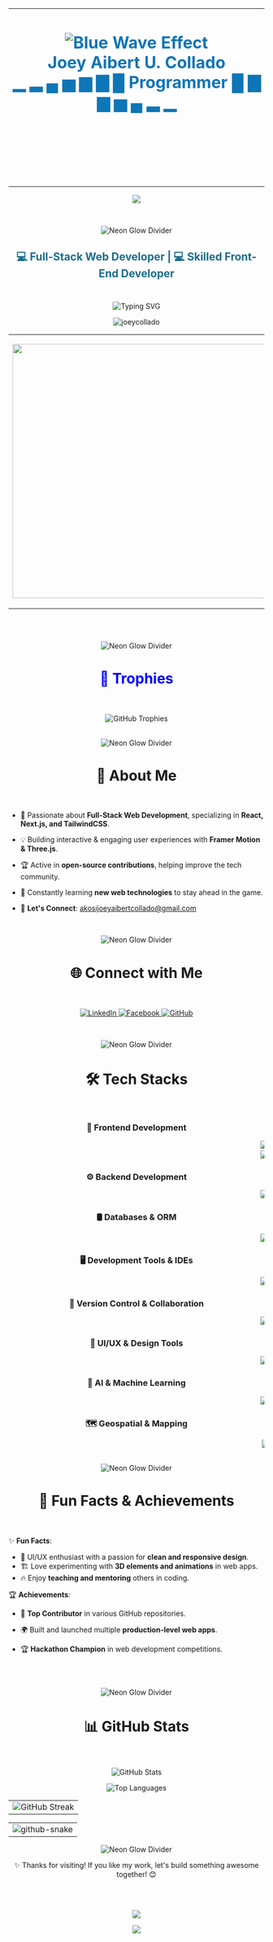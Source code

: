<table align="center">
  <tr>
    <td>
<h1 align="center" style="color: #0e75b6;">
  <img src="https://capsule-render.vercel.app/api?type=waving&color=0e75b6&height=120&width=100%" alt="Blue Wave Effect" /><br>
   Joey Aibert U. Collado<br>
▁ ▂ ▄ ▅ ▆ ▇ █ Programmer █ ▇ ▆ ▅ ▄ ▂ ▁

   <br><br>
</h1>
    </td>
  </tr>
</table>

<p align="center">
  <img src="https://capsule-render.vercel.app/api?type=wave&color=0:00a2ff,100:0033ff&height=100&section=footer"/>
</p>




<br>
<p align="center">
   <img src="https://capsule-render.vercel.app/api?type=soft&color=gradient&height=20&width=100%" alt="Neon Glow Divider">
</p>


<h2 align="center" style="color: #1c6e8c;">
  💻 Full-Stack Web Developer | 💻 Skilled Front-End Developer
  <br><br>
</h2>

<p align="center">
  <img src="https://readme-typing-svg.herokuapp.com?font=Poppins&color=%230e75b6&size=25&center=true&vCenter=true&width=500&height=50&lines=Full-Stack+Web+Developer.;Skilled+Front-End+Developer.;Creating+Awesome+Web+Experiences.;" alt="Typing SVG" />
</p>

<p align="center">
  <img src="https://komarev.com/ghpvc/?username=joeycollado&label=Profile%20views&color=0e75b6&style=flat" alt="joeycollado" />
</p>

<table align="center">
  <tr>
    <td>
<p align="center">
  <img src="https://media.giphy.com/media/qgQUggAC3Pfv687qPC/giphy.gif" width="500">
</p>
    </td>
  </tr>
</table>

<br><br>

<p align="center">
   <img src="https://capsule-render.vercel.app/api?type=soft&color=gradient&height=20&width=100%" alt="Neon Glow Divider">
</p>

<h1 align="center" style="color: blue;">
   🌟 Trophies
   <br><br>
</h1>


<div align="center">
  <img src="https://github-profile-trophy.vercel.app/?username=joeycollado&theme=onestar&column=4&margin-w=15&margin-h=15" alt="GitHub Trophies" />
   <br><br>
</div>

<p align="center">
   <img src="https://capsule-render.vercel.app/api?type=soft&color=gradient&height=20&width=100%" alt="Neon Glow Divider">
</p>

<h1 align="center">
🌟 About Me  
   <br><br>
</h1>

- 🚀 Passionate about **Full-Stack Web Development**, specializing in **React, Next.js, and TailwindCSS**.
- 💡 Building interactive & engaging user experiences with **Framer Motion & Three.js**.
- 🏆 Active in **open-source contributions**, helping improve the tech community.
- 🎯 Constantly learning **new web technologies** to stay ahead in the game.
- 📧 **Let's Connect**: [akosijoeyaibertcollado@gmail.com](mailto:akosijoeyaibertcollado@gmail.com)

  <br>

<p align="center">
   <img src="https://capsule-render.vercel.app/api?type=soft&color=gradient&height=20&width=100%" alt="Neon Glow Divider">
</p>

<h1 align="center">
   🌐 Connect with Me  
   <br><br>
</h1>

<p align="center">
  <a href="https://www.linkedin.com/in/joey-aibert-collado-8a4a46282/" target="_blank">
    <img src="https://img.shields.io/badge/LinkedIn-%230077B5.svg?style=for-the-badge&logo=linkedin&logoColor=white" alt="LinkedIn" />
  </a>
  <a href="https://www.facebook.com/joeyaibert31/" target="_blank">
    <img src="https://img.shields.io/badge/Facebook-%231877F2.svg?style=for-the-badge&logo=facebook&logoColor=white" alt="Facebook" />
  </a>
  <a href="https://github.com/joeycollado" target="_blank">
    <img src="https://img.shields.io/badge/GitHub-%23181717.svg?style=for-the-badge&logo=github&logoColor=white" alt="GitHub" />
  </a>
</p>

<br>

<p align="center">
   <img src="https://capsule-render.vercel.app/api?type=soft&color=gradient&height=20&width=100%" alt="Neon Glow Divider">
</p>

<h1 align="center">
   🛠️ Tech Stacks  
   <br><br>
</h1>

<div align="center">

### 🚀 Frontend Development  
<marquee behavior="scroll" direction="left" scrollamount="8">
<img src="https://img.shields.io/badge/HTML-%23E34F26?style=for-the-badge&logo=html5&logoColor=white" />
<img src="https://img.shields.io/badge/CSS-%231572B6?style=for-the-badge&logo=css3&logoColor=white" />
<img src="https://img.shields.io/badge/TailwindCSS-%2306B6D4?style=for-the-badge&logo=tailwindcss&logoColor=white" />
<img src="https://img.shields.io/badge/JavaScript-%23F7DF1E?style=for-the-badge&logo=javascript&logoColor=black" />
<img src="https://img.shields.io/badge/TypeScript-%23007ACC?style=for-the-badge&logo=typescript&logoColor=white" />
   <br>
<img src="https://img.shields.io/badge/React-%2361DAFB?style=for-the-badge&logo=react&logoColor=black" />
<img src="https://img.shields.io/badge/ShadCN-%23BBDEFB?style=for-the-badge&logo=shadcn&logoColor=black" />
<img src="https://img.shields.io/badge/Next.js-%23000000?style=for-the-badge&logo=nextdotjs&logoColor=white" />
<img src="https://img.shields.io/badge/Framer_Motion-%23FF0050?style=for-the-badge&logo=framer&logoColor=white" />
<img src="https://img.shields.io/badge/Three.js-%23000000?style=for-the-badge&logo=three.js&logoColor=white" />
</marquee>

### ⚙️ Backend Development  
<marquee behavior="scroll" direction="left" scrollamount="8">
<img src="https://img.shields.io/badge/Node.js-%23339933?style=for-the-badge&logo=nodedotjs&logoColor=white" />
<img src="https://img.shields.io/badge/Express.js-%23000000?style=for-the-badge&logo=express&logoColor=white" />
<img src="https://img.shields.io/badge/Python-%233776AB?style=for-the-badge&logo=python&logoColor=white" />
<img src="https://img.shields.io/badge/Java-%23007396?style=for-the-badge&logo=openjdk&logoColor=white" />
<img src="https://img.shields.io/badge/Socket.IO-%23000000?style=for-the-badge&logo=socket.io&logoColor=white" />
</marquee>

### 🛢️ Databases & ORM  
<marquee behavior="scroll" direction="left" scrollamount="8">
<img src="https://img.shields.io/badge/MySQL-%234479A1?style=for-the-badge&logo=mysql&logoColor=white" />
<img src="https://img.shields.io/badge/Prisma-%23000000?style=for-the-badge&logo=prisma&logoColor=white" />
<img src="https://img.shields.io/badge/PostgreSQL-%23336791?style=for-the-badge&logo=postgresql&logoColor=white" />
<img src="https://img.shields.io/badge/Oracle-%23F80000?style=for-the-badge&logo=oracle&logoColor=white" />
<img src="https://img.shields.io/badge/Clerk-%230098CB?style=for-the-badge&logo=clerk&logoColor=white" />
</marquee>

### 🖥️ Development Tools & IDEs  
<marquee behavior="scroll" direction="left" scrollamount="8">
<img src="https://img.shields.io/badge/VS_Code-%23007ACC?style=for-the-badge&logo=visualstudiocode&logoColor=white" />
<img src="https://img.shields.io/badge/Visual_Studio-%235C2D91?style=for-the-badge&logo=visualstudio&logoColor=white" />
<img src="https://img.shields.io/badge/Eclipse_IDE-%232C2255?style=for-the-badge&logo=eclipseide&logoColor=white" />
<img src="https://img.shields.io/badge/Visual_Basic-%235C2D91?style=for-the-badge&logo=microsoft&logoColor=white" />
</marquee>

### 🔧 Version Control & Collaboration  
<marquee behavior="scroll" direction="left" scrollamount="8">
<img src="https://img.shields.io/badge/Git-%23F05032?style=for-the-badge&logo=git&logoColor=white" />
<img src="https://img.shields.io/badge/GitHub-%23181717?style=for-the-badge&logo=github&logoColor=white" />
<img src="https://img.shields.io/badge/Git_Bash-%23181818?style=for-the-badge&logo=git&logoColor=white" />
</marquee>

### 🎨 UI/UX & Design Tools  
<marquee behavior="scroll" direction="left" scrollamount="8">
<img src="https://img.shields.io/badge/Figma-%23F24E1E?style=for-the-badge&logo=figma&logoColor=white" />
<img src="https://img.shields.io/badge/FontAwesome-%23339AF0?style=for-the-badge&logo=fontawesome&logoColor=white" />
<img src="https://img.shields.io/badge/SVG_Repo-%23000000?style=for-the-badge&logo=svg&logoColor=white" />
</marquee>

### 🤖 AI & Machine Learning  
<marquee behavior="scroll" direction="left" scrollamount="8">
<img src="https://img.shields.io/badge/OpenAI-%23000000?style=for-the-badge&logo=openai&logoColor=white" />
<img src="https://img.shields.io/badge/DeepSeek-%23FF6D00?style=for-the-badge&logo=deepseek&logoColor=white" />
<img src="https://img.shields.io/badge/ChatGPT-%2300A67E?style=for-the-badge&logo=chatgpt&logoColor=white" />
<img src="https://img.shields.io/badge/Copilot-%23181717?style=for-the-badge&logo=githubcopilot&logoColor=white" />
</marquee>

### 🗺️ Geospatial & Mapping  
<marquee behavior="scroll" direction="left" scrollamount="8">
<img src="https://img.shields.io/badge/Leaflet-%23199977?style=for-the-badge&logo=leaflet&logoColor=white" />
</marquee>
<br><br>
</div>

<p align="center">
   <img src="https://capsule-render.vercel.app/api?type=soft&color=gradient&height=20&width=100%" alt="Neon Glow Divider">
</p>

<h1 align="center">
   🌟 Fun Facts & Achievements  
   <br><br>
</h1>

✨ **Fun Facts**:  
- 🎨 UI/UX enthusiast with a passion for **clean and responsive design**.  
- 🏗️ Love experimenting with **3D elements and animations** in web apps.  
- 🔥 Enjoy **teaching and mentoring** others in coding.  

🏆 **Achievements**:  
- 🥇 **Top Contributor** in various GitHub repositories.  
- 🌍 Built and launched multiple **production-level web apps**.  
- 🏆 **Hackathon Champion** in web development competitions.

  <br><br>

<p align="center">
   <img src="https://capsule-render.vercel.app/api?type=soft&color=gradient&height=20&width=100%" alt="Neon Glow Divider">
</p>

<h1 align="center">
    📊 GitHub Stats  
   <br><br>
</h1>

<p align="center">
  <img src="https://github-readme-stats.vercel.app/api?username=joeycollado&show_icons=true&theme=radical" alt="GitHub Stats" />
</p>

<p align="center">
  <img src="https://github-readme-stats.vercel.app/api/top-langs?username=joeycollado&show_icons=true&locale=en&layout=compact&theme=radical&langs_count=10" alt="Top Languages" />
</p>

<table align="center">
  <tr>
    <td>
      <img src="https://streak-stats.demolab.com?user=joeycollado&theme=radical&hide_border=true&date_format=j%20M%5B%20Y%5D" alt="GitHub Streak" />
    </td>
  </tr>
</table>

<table align="center">
  <tr>
    <td>
      <picture>
        <source media="(prefers-color-scheme: dark)" srcset="https://raw.githubusercontent.com/tobiasmeyhoefer/tobiasmeyhoefer/output/github-snake-dark.svg" />
        <source media="(prefers-color-scheme: light)" srcset="https://raw.githubusercontent.com/tobiasmeyhoefer/tobiasmeyhoefer/output/github-snake.svg" />
        <img alt="github-snake" src="https://raw.githubusercontent.com/tobiasmeyhoefer/tobiasmeyhoefer/output/github-snake.svg" />
      </picture>
    </td>
  </tr>
</table>


<p align="center">
   <img src="https://capsule-render.vercel.app/api?type=soft&color=gradient&height=20&width=100%" alt="Neon Glow Divider">
</p>

<p align="center">
  ✨ Thanks for visiting! If you like my work, let's build something awesome together! 😊  
</p>

<br><br>

<!-- Cool Divider -->
<p align="center">
  <img src="https://readme-typing-svg.herokuapp.com?font=Fira+Code&duration=4000&pause=500&color=00A2FF&center=true&width=435&lines=Thanks+for+visiting!+🚀;Follow+for+more+cool+projects!+💙;Let%27s+build+something+together!+😊">
</p>

<p align="center">
  <img src="https://capsule-render.vercel.app/api?type=rect&color=gradient&text=🚀%20Thanks%20for%20Visiting!%20🚀&fontColor=00A2FF&height=100&section=footer"/>
</p>




